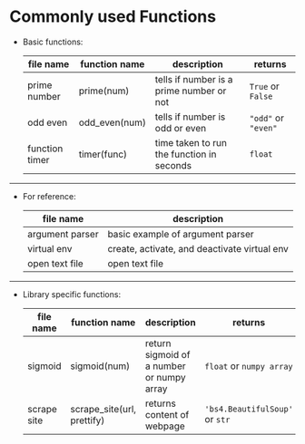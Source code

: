 # Commonly used Functions

* Basic functions:

    | file name | function name | description | returns |
    | --- | --- | --- | --- |
    | prime number | prime(num) | tells if number is a prime number or not | `True` or `False` |
    | odd even | odd_even(num) | tells if number is odd or even | `"odd"` or `"even"` |
    | function timer | timer(func) | time taken to run the function in seconds | `float` |

---
* For reference:

    | file name | description |
    | --- | --- |
    | argument parser | basic example of argument parser |
    | virtual env | create, activate, and deactivate virtual env |
    | open text file | open text file |

---
* Library specific functions:

    | file name | function name | description | returns |
    | --- | --- | --- | --- |
    | sigmoid | sigmoid(num) | return sigmoid of a number or numpy array | `float` or `numpy array` |
    | scrape site | scrape_site(url, prettify) | returns content of webpage | `'bs4.BeautifulSoup'` or `str` |

